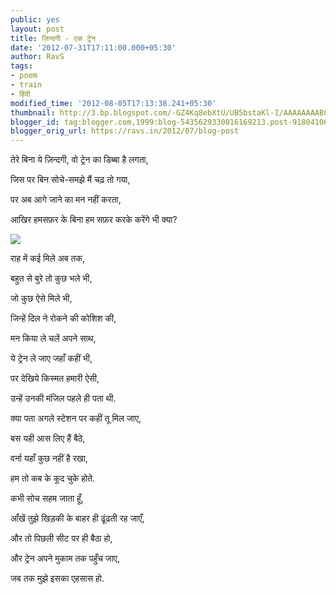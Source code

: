 ```yaml
---
public: yes
layout: post
title: ज़िन्दगी - एक ट्रेन
date: '2012-07-31T17:11:00.000+05:30'
author: RavS
tags: 
- poem 
- train 
- हिंदी
modified_time: '2012-08-05T17:13:38.241+05:30' 
thumbnail: http://3.bp.blogspot.com/-GZ4Kq8ebXtU/UB5bstaKl-I/AAAAAAAABCo/CUKPpocwsiA/s72-c/IMG\_0746.JPG
blogger_id: tag:blogger.com,1999:blog-5435629330016169213.post-9180410675086647450
blogger_orig_url: https://ravs.in/2012/07/blog-post
---
```


तेरे बिना ये ज़िन्दगी, वो ट्रेन का डिब्बा है लगता,

जिस पर बिन सोचे-समझे मैं चढ़ तो गया,

पर अब आगे जाने का मन नहीं करता,

आखिर हमसफ़र के बिना हम सफ़र करके करेंगे भी क्या?

[![](http://3.bp.blogspot.com/-GZ4Kq8ebXtU/UB5bstaKl-I/AAAAAAAABCo/CUKPpocwsiA/s320/IMG_0746.JPG)](http://3.bp.blogspot.com/-GZ4Kq8ebXtU/UB5bstaKl-I/AAAAAAAABCo/CUKPpocwsiA/s1600/IMG_0746.JPG)

राह में कई मिले अब तक,

बहुत से बुरे तो कुछ भले भी,

जो कुछ ऐसे मिले भी,

जिन्हें दिल ने रोकने की कोशिश की,

मन किया ले चलें अपने साथ,

ये ट्रेन ले जाए जहाँ कहीं भी,

पर देखिये किस्मत हमारी ऐसी,

उन्हें उनकी मंजिल पहले ही पता थी.

क्या पता अगले स्टेशन पर कहीं तू मिल जाए,

बस यही आस लिए हैं बैठे,

वर्ना यहाँ कुछ नहीं है रखा,

हम तो कब के कूद चुके होते.

कभी सोच सहम जाता हूँ,

आँखें तुझे खिड़की के बाहर ही ढूंढती रह जाएँ,

और तो पिछली सीट पर ही बैठा हो,

और ट्रेन अपने मुकाम तक पहुँच जाए,

जब तक मुझे इसका एहसास हो.
